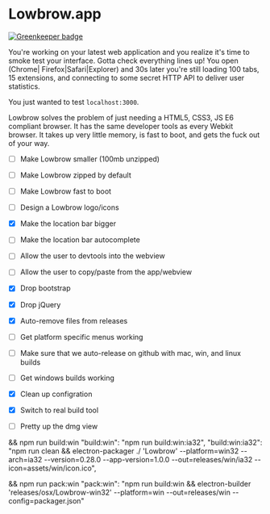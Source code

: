 Lowbrow.app
===========

[![Greenkeeper badge](https://badges.greenkeeper.io/krainboltgreene/Lowbrow.app.svg)](https://greenkeeper.io/)

You're working on your latest web application and you realize it's time to smoke test your interface. Gotta check everything lines up! You open (Chrome| Firefox|Safari|Explorer) and 30s later you're still loading 100 tabs, 15 extensions, and connecting to some secret HTTP API to deliver user statistics.

You just wanted to test `localhost:3000`.

Lowbrow solves the problem of just needing a HTML5, CSS3, JS E6 compliant browser. It has the same developer tools as every Webkit browser. It takes up very little memory, is fast to boot, and gets the fuck out of your way.

- [ ] Make Lowbrow smaller (100mb unzipped)
- [ ] Make Lowbrow zipped by default
- [ ] Make Lowbrow fast to boot
- [ ] Design a Lowbrow logo/icons
- [x] Make the location bar bigger
- [ ] Make the location bar autocomplete
- [ ] Allow the user to devtools into the webview
- [ ] Allow the user to copy/paste from the app/webview
- [x] Drop bootstrap
- [x] Drop jQuery
- [x] Auto-remove files from releases
- [ ] Get platform specific menus working
- [ ] Make sure that we auto-release on github with mac, win, and linux builds
- [ ] Get windows builds working
- [x] Clean up configration
- [x] Switch to real build tool
- [ ] Pretty up the dmg view


 && npm run build:win
"build:win": "npm run build:win:ia32",
"build:win:ia32": "npm run clean && electron-packager ./ 'Lowbrow' --platform=win32 --arch=ia32 --version=0.28.0 --app-version=1.0.0 --out=releases/win/ia32 --icon=assets/win/icon.ico",

 && npm run pack:win
"pack:win": "npm run build:win && electron-builder 'releases/osx/Lowbrow-win32' --platform=win --out=releases/win --config=packager.json"
